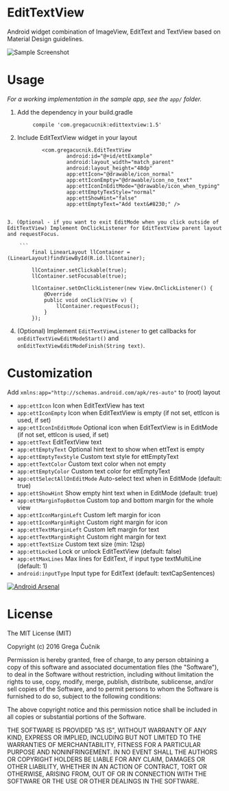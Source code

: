 # EditTextView
Android widget combination of ImageView, EditText and TextView based on Material Design guidelines.

![Sample Screenshot](https://raw.githubusercontent.com/gregacucnik/EditTextView/master/edittextview.gif)

# Usage
*For a working implementation in the sample app, see the `app/` folder.*

1. Add the dependency in your build.gradle

            compile 'com.gregacucnik:edittextview:1.5'
            
2. Include EditTextView widget in your layout
    
    ```
            <com.gregacucnik.EditTextView
                    android:id="@+id/ettExample"
                    android:layout_width="match_parent"
                    android:layout_height="48dp"
                    app:ettIcon="@drawable/icon_normal"
                    app:ettIconEmpty="@drawable/icon_no_text"
                    app:ettIconInEditMode="@drawable/icon_when_typing"
                    app:ettEmptyTexStyle="normal"
                    app:ettShowHint="false"
                    app:ettEmptyText="Add text&#8230;" />
```

3. (Optional - if you want to exit EditMode when you click outside of EditTextView) Implement OnClickListener for EditTextView parent layout and requestFocus.

    ```
        final LinearLayout llContainer = (LinearLayout)findViewById(R.id.llContainer);
        
        llContainer.setClickable(true);
        llContainer.setFocusable(true);

        llContainer.setOnClickListener(new View.OnClickListener() {
            @Override
            public void onClick(View v) {
                llContainer.requestFocus();
            }
        });
```

4. (Optional) Implement `EditTextViewListener` to get callbacks for `onEditTextViewEditModeStart()` and `onEditTextViewEditModeFinish(String text)`.


# Customization
Add `xmlns:app="http://schemas.android.com/apk/res-auto"` to (root) layout

 * `app:ettIcon` Icon when EditTextView has text
 * `app:ettIconEmpty` Icon when EditTextView is empty (if not set, ettIcon is used, if set)
 * `app:ettIconInEditMode` Optional icon when EditTextView is in EditMode (if not set, ettIcon is used, if set)
 * `app:ettText` EditTextView text
 * `app:ettEmptyText` Optional hint text to show when ettText is empty
 * `app:ettEmptyTexStyle` Custom text style for ettEmptyText
 * `app:ettTextColor` Custom text color when not empty
 * `app:ettEmptyColor` Custom text color for ettEmptyText
 * `app:ettSelectAllOnEditMode` Auto-select text when in EditMode (default: true)
 * `app:ettShowHint` Show empty hint text when in EditMode (default: true)
 * `app:ettMarginTopBottom` Custom top and bottom margin for the whole view
 * `app:ettIconMarginLeft` Custom left margin for icon
 * `app:ettIconMarginRight` Custom right margin for icon
 * `app:ettTextMarginLeft` Custom left margin for text
 * `app:ettTextMarginRight` Custom right margin for text
 * `app:ettTextSize` Custom text size (min: 12sp)
 * `app:ettLocked` Lock or unlock EditTextView (default: false)
 * `app:ettMaxLines` Max lines for EditText, if input type textMultiLine (default: 1)
 * `android:inputType` Input type for EditText (default: textCapSentences)


[![Android Arsenal](https://img.shields.io/badge/Android%20Arsenal-EditTextView-brightgreen.svg?style=flat)](http://android-arsenal.com/details/1/2889)

License
=======
The MIT License (MIT)

Copyright (c) 2016 Grega Čučnik

Permission is hereby granted, free of charge, to any person obtaining a copy
of this software and associated documentation files (the "Software"), to deal
in the Software without restriction, including without limitation the rights
to use, copy, modify, merge, publish, distribute, sublicense, and/or sell
copies of the Software, and to permit persons to whom the Software is
furnished to do so, subject to the following conditions:

The above copyright notice and this permission notice shall be included in all
copies or substantial portions of the Software.

THE SOFTWARE IS PROVIDED "AS IS", WITHOUT WARRANTY OF ANY KIND, EXPRESS OR
IMPLIED, INCLUDING BUT NOT LIMITED TO THE WARRANTIES OF MERCHANTABILITY,
FITNESS FOR A PARTICULAR PURPOSE AND NONINFRINGEMENT. IN NO EVENT SHALL THE
AUTHORS OR COPYRIGHT HOLDERS BE LIABLE FOR ANY CLAIM, DAMAGES OR OTHER
LIABILITY, WHETHER IN AN ACTION OF CONTRACT, TORT OR OTHERWISE, ARISING FROM,
OUT OF OR IN CONNECTION WITH THE SOFTWARE OR THE USE OR OTHER DEALINGS IN THE
SOFTWARE.
